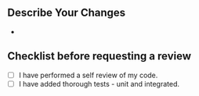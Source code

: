 ## Describe Your Changes
-

## Checklist before requesting a review
- [ ] I have performed a self review of my code.
- [ ] I have added thorough tests - unit and integrated. 
